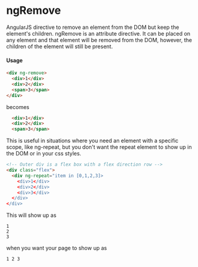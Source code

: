# ngRemove
AngularJS directive to remove an element from the DOM but keep the element's children. ngRemove is an attribute directive.  It can be placed on any element and that element will be removed from the DOM, however, the children of the element will still be present.

#### Usage

```html
<div ng-remove>
  <div>1</div>
  <div>2</div>
  <span>3</span>
</div>
```
becomes
```html
  <div>1</div>
  <div>2</div>
  <span>3</span>
```

This is useful in situations where you need an element with a specific scope, like ng-repeat, but you don't want the repeat element to show up in the DOM or in your css styles.

```html
<!-- Outer div is a flex box with a flex direction row -->
<div class="flex">
  <div ng-repeat="item in [0,1,2,3]>
    <div>1</div>
    <div>2</div>
    <div>3</div>
  </div>
</div>
```
This will show up as 
```
1
2
3
```
when you want your page to show up as 
```
1 2 3
```
